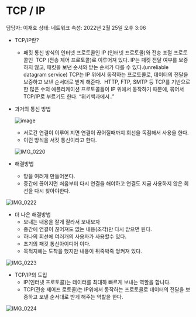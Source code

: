 # TCP / IP

담당자: 이재호
상태: 네트워크
속성: 2022년 2월 25일 오후 3:06

- TCP/IP란?
    - 패킷 통신 방식의 인터넷 프로토콜인 IP (인터넷 프로토콜)와 전송 조절 프로토콜인      TCP (전송 제어 프로토콜)로 이루어져 있다. IP는 패킷 전달 여부를 보증하지 않고, 패킷을 보낸 순서와 받는 순서가 다를 수 있다.(unreliable datagram service) TCP는 IP 위에서 동작하는 프로토콜로, 데이터의 전달을 보증하고 보낸 순서대로 받게 해준다.  HTTP, FTP, SMTP 등 TCP를 기반으로 한 많은 수의 애플리케이션 프로토콜들이 IP 위에서 동작하기 때문에, 묶어서 TCP/IP로 부르기도 한다. “위키백과에서..”
    
- 과거의 통신 방법
    
  ![image](https://user-images.githubusercontent.com/72914519/158802593-e6355336-d56a-4a97-8df6-aefcf6e172ff.png)
    
    - 서로간 연결이 이루어 지면 연결이 끊어질때까지 회선을 독점해서 사용을 한다.
    - 이런 방식을 서킷 통신이라고 한다.
   
   
   ![IMG_0220](https://user-images.githubusercontent.com/72914519/158802721-82702951-efd1-4709-85f9-5b290716692a.gif)

   
    
- 해결방법
    - 망을 여러개 만들어본다.
    - 중간에 끊어지면 처음부터 다시 연결을 해야하고 연결도 지금 사용하지 않은 회선을 다시 찾아야한다.

![IMG_0222](https://user-images.githubusercontent.com/72914519/158802824-12cce070-86a7-43bf-bbac-949cca0537c3.gif)

- 더 나은 해결방법
    - 보내는 내용을 잘게 잘라서 보내보자
    - 중간에 연결이 끊어져도 없는 내용(조각)만 다시 받으면 된다.
    - 하나의 회선에 여러개의 사용자가 사용할수 있다.
    - 초기의 패킷 통신아이디어 이다.
    - 목적지에는 도착을 했지만 내용이 뒤죽박죽 엉켜져 있다.


![IMG_0223](https://user-images.githubusercontent.com/72914519/158802855-b4917186-e160-4b48-b942-c13d17a75e40.gif)

- TCP/IP의 도입
    - IP(인터넷 프로토콜)는 데이터를 최대하 빠르게 보내는 역할을 합니다.
    - TCP(전송 제어프 로토콜)는 IP위에서 동작하는 프로토콜로 데이터의 전달을 보증하고 보낸 순서대로 받게 해주는 역할을 한다.
    
![IMG_0224](https://user-images.githubusercontent.com/72914519/158802873-df09b83f-18ff-432b-8e9e-fa4b26239624.gif)

